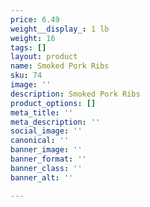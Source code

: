 ```yaml
---
price: 6.49
weight__display_: 1 lb
weight: 16
tags: []
layout: product
name: Smoked Pork Ribs
sku: 74
image: ''
description: Smoked Pork Ribs
product_options: []
meta_title: ''
meta_description: ''
social_image: ''
canonical: ''
banner_image: ''
banner_format: ''
banner_class: ''
banner_alt: ''

---
```

